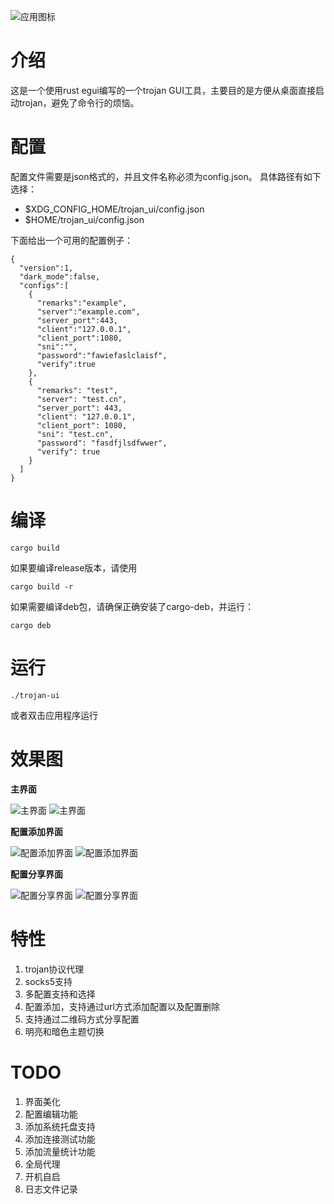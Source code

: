 ![应用图标](config/trojan_ui.svg)

# 介绍
这是一个使用rust egui编写的一个trojan GUI工具，主要目的是方便从桌面直接启动trojan，避免了命令行的烦恼。

# 配置
配置文件需要是json格式的，并且文件名称必须为config.json。
具体路径有如下选择：
- $XDG_CONFIG_HOME/trojan_ui/config.json
- $HOME/trojan_ui/config.json

下面给出一个可用的配置例子：
```
{
  "version":1,
  "dark_mode":false,
  "configs":[
    {
      "remarks":"example",
      "server":"example.com",
      "server_port":443,
      "client":"127.0.0.1",
      "client_port":1080,
      "sni":"",
      "password":"fawiefaslclaisf",
      "verify":true
    },
    {
      "remarks": "test",
      "server": "test.cn",
      "server_port": 443,
      "client": "127.0.0.1",
      "client_port": 1080,
      "sni": "test.cn",
      "password": "fasdfjlsdfwwer",
      "verify": true
    }
  ]
}
```

# 编译
```
cargo build
```

如果要编译release版本，请使用
```
cargo build -r
```

如果需要编译deb包，请确保正确安装了cargo-deb，并运行：
```
cargo deb
```
# 运行
```
./trojan-ui
```
或者双击应用程序运行

# 效果图
**主界面**

![主界面](media/screenshot-main-light.png) 
![主界面](media/screenshot-main-dark.png)

**配置添加界面**

![配置添加界面](media/screenshot-add-config-light.png)
![配置添加界面](media/screenshot-add-config-dark.png)

**配置分享界面**

![配置分享界面](media/screenshot-share-config-light.png)
![配置分享界面](media/screenshot-share-config-dark.png)

# 特性
1. trojan协议代理
2. socks5支持
3. 多配置支持和选择
4. 配置添加，支持通过url方式添加配置以及配置删除
5. 支持通过二维码方式分享配置
6. 明亮和暗色主题切换

# TODO
1. 界面美化
2. 配置编辑功能
3. 添加系统托盘支持
4. 添加连接测试功能
5. 添加流量统计功能
6. 全局代理
7. 开机自启
8. 日志文件记录